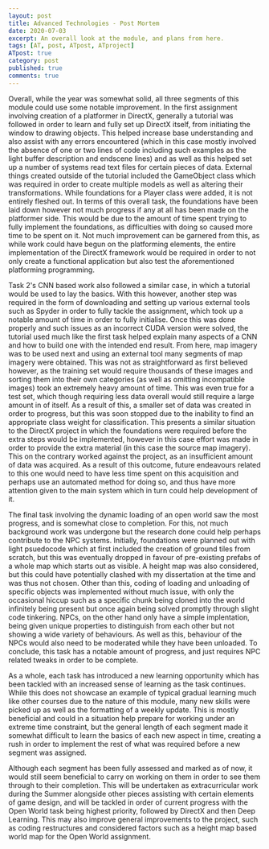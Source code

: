 ```yaml
---
layout: post
title: Advanced Technologies - Post Mortem
date: 2020-07-03
excerpt: An overall look at the module, and plans from here.
tags: [AT, post, ATpost, ATproject]
ATpost: true
category: post
published: true
comments: true
---
```

Overall, while the year was somewhat solid, all three segments of this module could use some notable improvement. In the first assignment involving creation of a platformer in DirectX, generally a tutorial was followed in order to learn and fully set up DirectX itself, from initiating the window to drawing objects. This helped increase base understanding and also assist with any errors encountered (which in this case mostly involved the absence of one or two lines of code including such examples as the light buffer description and endscene lines) and as well as this helped set up a number of systems read text files for certain pieces of data. External things created outside of the tutorial included the GameObject class which was required in order to create multiple models as well as altering their transformations. While foundations for a Player class were added, it is not entirely fleshed out. In terms of this overall task, the foundations have been laid down however not much progress if any at all has been made on the platformer side. This would be due to the amount of time spent trying to fully implement the foundations, as difficulties with doing so caused more time to be spent on it. Not much improvement can be garnered from this, as while work could have begun on the platforming elements, the entire implementation of the DirectX framework would be required in order to not only create a functional application but also test the aforementioned platforming programming.

Task 2's CNN based work also followed a similar case, in which a tutorial would be used to lay the basics. With this however, another step was required in the form of downloading and setting up various external tools such as Spyder in order to fully tackle the assignment, which took up a notable amount of time in order to fully initialise. Once this was done properly and such issues as an incorrect CUDA version were solved, the tutorial used much like the first task helped explain many aspects of a CNN and how to build one with the intended end result. From here, map imagery was to be used next and using an external tool many segments of map imagery were obtained. This was not as straightforward as first believed however, as the training set would require thousands of these images and sorting them into their own categories (as well as omitting incompatible images) took an extremely heavy amount of time. This was even true for a test set, which though requiring less data overall would still require a large amount in of itself. As a result of this, a smaller set of data was created in order to progress, but this was soon stopped due to the inability to find an appropriate class weight for classification. This presents a similar situation to the DirectX project in which the foundations were required before the extra steps would be implemented, however in this case effort was made in order to provide the extra material (in this case the source map imagery). This on the contrary worked against the project, as an insufficient amount of data was acquired. As a result of this outcome, future endeavours related to this one would need to have less time spent on this acquisition and perhaps use an automated method for doing so, and thus have more attention given to the main system which in turn could help development of it.

The final task involving the dynamic loading of an open world saw the most progress, and is somewhat close to completion. For this, not much background work was undergone but the research done could help perhaps contribute to the NPC systems. Initially, foundations were planned out with light psuedocode which at first included the creation of ground tiles from scratch, but this was eventually dropped in favour of pre-existing prefabs of a whole map which starts out as visible. A height map was also considered, but this could have potentially clashed with my dissertation at the time and was thus not chosen. Other than this, coding of loading and unloading of specific objects was implemented without much issue, with only the occasional hiccup such as a specific chunk being cloned into the world infinitely being present but once again being solved promptly through slight code tinkering. NPCs, on the other hand only have a simple implentation, being given unique properties to distinguish from each other but not showing a wide variety of behaviours. As well as this, behaviour of the NPCs would also need to be moderated while they have been unloaded. To conclude, this task has a notable amount of progress, and just requires NPC related tweaks in order to be complete.

As a whole, each task has introduced a new learning opportunity which has been tackled with an increased sense of learning as the task continues. While this does not showcase an example of typical gradual learning much like other courses due to the nature of this module, many new skills were picked up as well as the formatting of a weekly update. This is mostly beneficial and could in a situation help prepare for working under an extreme time constraint, but the general length of each segment made it somewhat difficult to learn the basics of each new aspect in time, creating a rush in order to implement the rest of what was required before a new segment was assigned. 

Although each segment has been fully assessed and marked as of now, it would still seem beneficial to carry on working on them in order to see them through to their completion. This will be undertaken as extracurricular work during the Summer alongside other pieces assisting with certain elements of game design, and will be tackled in order of current progress with the Open World task being highest priority, followed by DirectX and then Deep Learning. This may also improve general improvements to the project, such as coding restructures and considered factors such as a height map based world map for the Open World assignment.